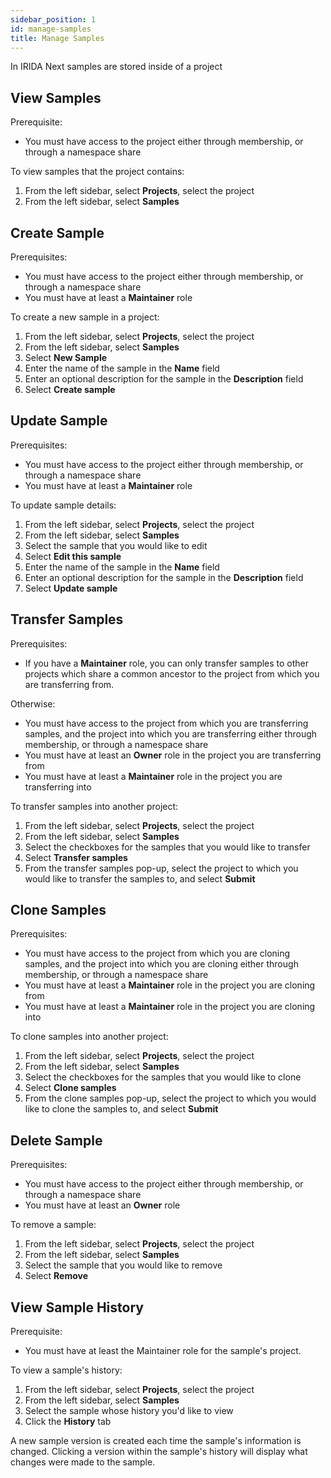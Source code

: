 ```yaml
---
sidebar_position: 1
id: manage-samples
title: Manage Samples
---
```


In IRIDA Next samples are stored inside of a project

## View Samples

Prerequisite:

- You must have access to the project either through membership, or through a namespace share

To view samples that the project contains:

1. From the left sidebar, select **Projects**, select the project
2. From the left sidebar, select **Samples**

## Create Sample

Prerequisites:

- You must have access to the project either through membership, or through a namespace share
- You must have at least a **Maintainer** role

To create a new sample in a project:

1. From the left sidebar, select **Projects**, select the project
2. From the left sidebar, select **Samples**
3. Select **New Sample**
4. Enter the name of the sample in the **Name** field
5. Enter an optional description for the sample in the **Description** field
6. Select **Create sample**

## Update Sample

Prerequisites:

- You must have access to the project either through membership, or through a namespace share
- You must have at least a **Maintainer** role

To update sample details:

1. From the left sidebar, select **Projects**, select the project
2. From the left sidebar, select **Samples**
3. Select the sample that you would like to edit
4. Select **Edit this sample**
5. Enter the name of the sample in the **Name** field
6. Enter an optional description for the sample in the **Description** field
7. Select **Update sample**

## Transfer Samples

Prerequisites:

- If you have a **Maintainer** role, you can only transfer samples to other projects which share a common ancestor to the project from which you are transferring from.

Otherwise:

- You must have access to the project from which you are transferring samples, and the project into which you are transferring either through membership, or through a namespace share
- You must have at least an **Owner** role in the project you are transferring from
- You must have at least a **Maintainer** role in the project you are transferring into

To transfer samples into another project:

1. From the left sidebar, select **Projects**, select the project
2. From the left sidebar, select **Samples**
3. Select the checkboxes for the samples that you would like to transfer
4. Select **Transfer samples**
5. From the transfer samples pop-up, select the project to which you would like to transfer the samples to, and select **Submit**

## Clone Samples

Prerequisites:

- You must have access to the project from which you are cloning samples, and the project into which you are cloning either through membership, or through a namespace share
- You must have at least a **Maintainer** role in the project you are cloning from
- You must have at least a **Maintainer** role in the project you are cloning into

To clone samples into another project:

1. From the left sidebar, select **Projects**, select the project
2. From the left sidebar, select **Samples**
3. Select the checkboxes for the samples that you would like to clone
4. Select **Clone samples**
5. From the clone samples pop-up, select the project to which you would like to clone the samples to, and select **Submit**

## Delete Sample

Prerequisites:

- You must have access to the project either through membership, or through a namespace share
- You must have at least an **Owner** role

To remove a sample:

1. From the left sidebar, select **Projects**, select the project
2. From the left sidebar, select **Samples**
3. Select the sample that you would like to remove
4. Select **Remove**

## View Sample History

Prerequisite:
- You must have at least the Maintainer role for the sample's project.

To view a sample's history:

1. From the left sidebar, select **Projects**, select the project
2. From the left sidebar, select **Samples**
3. Select the sample whose history you'd like to view
4. Click the **History** tab

A new sample version is created each time the sample's information is changed. Clicking a version within the sample's history will display what changes were made to the sample.
